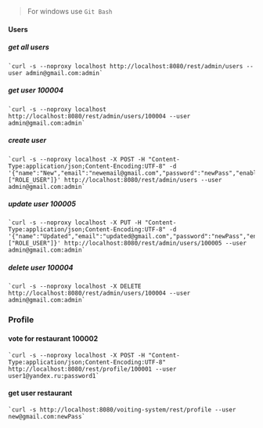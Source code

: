 > For windows use `Git Bash`

#### Users

##### get all users
    `curl -s --noproxy localhost http://localhost:8080/rest/admin/users --user admin@gmail.com:admin`

##### get user 100004
    `curl -s --noproxy localhost http://localhost:8080/rest/admin/users/100004 --user admin@gmail.com:admin`

##### create user
    `curl -s --noproxy localhost -X POST -H "Content-Type:application/json;Content-Encoding:UTF-8" -d '{"name":"New","email":"newemail@gmail.com","password":"newPass","enabled":true,"roles":["ROLE_USER"]}' http://localhost:8080/rest/admin/users --user admin@gmail.com:admin`

##### update user 100005
    `curl -s --noproxy localhost -X PUT -H "Content-Type:application/json;Content-Encoding:UTF-8" -d '{"name":"Updated","email":"updated@gmail.com","password":"newPass","enabled":true,"roles":["ROLE_USER"]}' http://localhost:8080/rest/admin/users/100005 --user admin@gmail.com:admin`

##### delete user 100004
    `curl -s --noproxy localhost -X DELETE http://localhost:8080/rest/admin/users/100004 --user admin@gmail.com:admin`

### Profile

#### vote for restaurant 100002
    `curl -s --noproxy localhost -X POST -H "Content-Type:application/json;Content-Encoding:UTF-8" http://localhost:8080/rest/profile/100001 --user user1@yandex.ru:password1`

#### get user restaurant
    `curl -s http://localhost:8080/voiting-system/rest/profile --user new@gmail.com:newPass`
